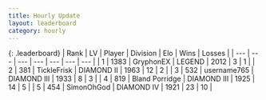```yaml
---
title: Hourly Update
layout: leaderboard
category: hourly
---
```


{: .leaderboard}
| Rank | LV | Player | Division | Elo | Wins | Losses |
| --- | --- | --- | --- | --- | --- | --- |
| <span data-change="0">1</span> | 1383 | <span title="ID: 315148">GryphonEX</span> | LEGEND | <span data-change="12">2012</span> | <span data-change="2">3</span> | <span data-change="0">1</span> |
| <span data-change="0">2</span> | 381 | <span title="ID: 512212">TickleFrisk</span> | DIAMOND II | <span data-change="0">1963</span> | <span data-change="0">12</span> | <span data-change="0">2</span> |
| <span data-change="0">3</span> | 532 | <span title="ID: 188640">username765</span> | DIAMOND III | <span data-change="0">1933</span> | <span data-change="0">8</span> | <span data-change="0">3</span> |
| <span data-change="0">4</span> | 819 | <span title="ID: 466895">Bland Porridge</span> | DIAMOND III | <span data-change="0">1925</span> | <span data-change="0">14</span> | <span data-change="0">5</span> |
| <span data-change="0">5</span> | 454 | <span title="ID: 512782">SimonOhGod</span> | DIAMOND IV | <span data-change="16">1921</span> | <span data-change="1">23</span> | <span data-change="0">10</span> |
